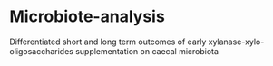 # Microbiote-analysis
Differentiated short and long term outcomes of early xylanase-xylo-oligosaccharides supplementation on caecal microbiota
